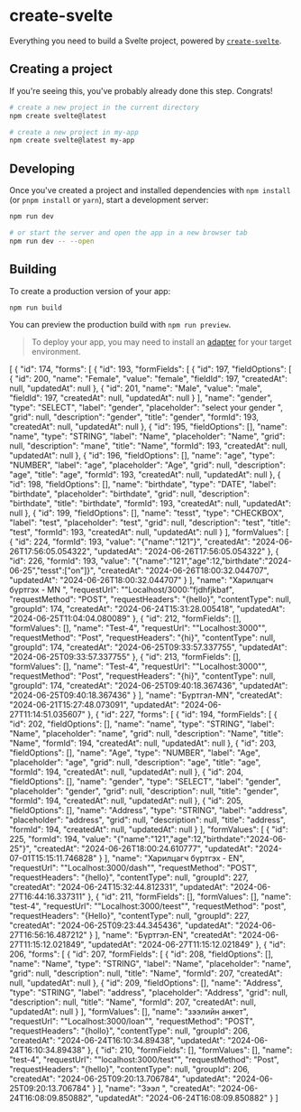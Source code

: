 # create-svelte

Everything you need to build a Svelte project, powered by [`create-svelte`](https://github.com/sveltejs/kit/tree/main/packages/create-svelte).

## Creating a project

If you're seeing this, you've probably already done this step. Congrats!

```bash
# create a new project in the current directory
npm create svelte@latest

# create a new project in my-app
npm create svelte@latest my-app
```

## Developing

Once you've created a project and installed dependencies with `npm install` (or `pnpm install` or `yarn`), start a development server:

```bash
npm run dev

# or start the server and open the app in a new browser tab
npm run dev -- --open
```

## Building

To create a production version of your app:

```bash
npm run build
```

You can preview the production build with `npm run preview`.

> To deploy your app, you may need to install an [adapter](https://kit.svelte.dev/docs/adapters) for your target environment.


[
  {
    "id": 174,
    "forms": [
      {
        "id": 193,
        "formFields": [
          {
            "id": 197,
            "fieldOptions": [
              {
                "id": 200,
                "name": "Female",
                "value": "female",
                "fieldId": 197,
                "createdAt": null,
                "updatedAt": null
              },
              {
                "id": 201,
                "name": "Male",
                "value": "male",
                "fieldId": 197,
                "createdAt": null,
                "updatedAt": null
              }
            ],
            "name": "gender",
            "type": "SELECT",
            "label": "gender",
            "placeholder": "select your gender ",
            "grid": null,
            "description": "gender",
            "title": "gender",
            "formId": 193,
            "createdAt": null,
            "updatedAt": null
          },
          {
            "id": 195,
            "fieldOptions": [],
            "name": "name",
            "type": "STRING",
            "label": "Name",
            "placeholder": "Name",
            "grid": null,
            "description": "mane",
            "title": "Name",
            "formId": 193,
            "createdAt": null,
            "updatedAt": null
          },
          {
            "id": 196,
            "fieldOptions": [],
            "name": "age",
            "type": "NUMBER",
            "label": "age",
            "placeholder": "Age",
            "grid": null,
            "description": "age",
            "title": "age",
            "formId": 193,
            "createdAt": null,
            "updatedAt": null
          },
          {
            "id": 198,
            "fieldOptions": [],
            "name": "birthdate",
            "type": "DATE",
            "label": "birthdate",
            "placeholder": "birthdate",
            "grid": null,
            "description": "birthdate",
            "title": "birthdate",
            "formId": 193,
            "createdAt": null,
            "updatedAt": null
          },
          {
            "id": 199,
            "fieldOptions": [],
            "name": "tesst",
            "type": "CHECKBOX",
            "label": "test",
            "placeholder": "test",
            "grid": null,
            "description": "test",
            "title": "test",
            "formId": 193,
            "createdAt": null,
            "updatedAt": null
          }
        ],
        "formValues": [
          {
            "id": 224,
            "formId": 193,
            "value": "{\"name\":\"121\"}",
            "createdAt": "2024-06-26T17:56:05.054322",
            "updatedAt": "2024-06-26T17:56:05.054322"
          },
          {
            "id": 226,
            "formId": 193,
            "value": "{\"name\":\"121\",\"age\":12,\"birthdate\":\"2024-06-25\",\"tesst\":[\"on\"]}",
            "createdAt": "2024-06-26T18:00:32.044707",
            "updatedAt": "2024-06-26T18:00:32.044707"
          }
        ],
        "name": "Харилцагч бүртгэх - MN ",
        "requestUrl": "\"Localhost/3000:\"fjdhfjkbaf",
        "requestMethod": "POST",
        "requestHeaders": "{hello}",
        "contentType": null,
        "groupId": 174,
        "createdAt": "2024-06-24T15:31:28.005418",
        "updatedAt": "2024-06-25T11:04:04.080089"
      },
      {
        "id": 212,
        "formFields": [],
        "formValues": [],
        "name": "Test-4",
        "requestUrl": "\"Localhost:3000\"",
        "requestMethod": "Post",
        "requestHeaders": "{hi}",
        "contentType": null,
        "groupId": 174,
        "createdAt": "2024-06-25T09:33:57.337755",
        "updatedAt": "2024-06-25T09:33:57.337755"
      },
      {
        "id": 213,
        "formFields": [],
        "formValues": [],
        "name": "Test-4",
        "requestUrl": "\"Localhost:3000\"",
        "requestMethod": "Post",
        "requestHeaders": "{hi}",
        "contentType": null,
        "groupId": 174,
        "createdAt": "2024-06-25T09:40:18.367436",
        "updatedAt": "2024-06-25T09:40:18.367436"
      }
    ],
    "name": "Бүртгэл-MN",
    "createdAt": "2024-06-21T15:27:48.073091",
    "updatedAt": "2024-06-27T11:14:51.035607"
  },
  {
    "id": 227,
    "forms": [
      {
        "id": 194,
        "formFields": [
          {
            "id": 202,
            "fieldOptions": [],
            "name": "name",
            "type": "STRING",
            "label": "Name",
            "placeholder": "name",
            "grid": null,
            "description": "Name",
            "title": "Name",
            "formId": 194,
            "createdAt": null,
            "updatedAt": null
          },
          {
            "id": 203,
            "fieldOptions": [],
            "name": "Age",
            "type": "NUMBER",
            "label": "Age",
            "placeholder": "age",
            "grid": null,
            "description": "age",
            "title": "age",
            "formId": 194,
            "createdAt": null,
            "updatedAt": null
          },
          {
            "id": 204,
            "fieldOptions": [],
            "name": "gender",
            "type": "SELECT",
            "label": "gender",
            "placeholder": "gender",
            "grid": null,
            "description": null,
            "title": "gender",
            "formId": 194,
            "createdAt": null,
            "updatedAt": null
          },
          {
            "id": 205,
            "fieldOptions": [],
            "name": "Address",
            "type": "STRING",
            "label": "address",
            "placeholder": "address",
            "grid": null,
            "description": null,
            "title": "address",
            "formId": 194,
            "createdAt": null,
            "updatedAt": null
          }
        ],
        "formValues": [
          {
            "id": 225,
            "formId": 194,
            "value": "{\"name\":\"121\",\"age\":12,\"birthdate\":\"2024-06-25\"}",
            "createdAt": "2024-06-26T18:00:24.610777",
            "updatedAt": "2024-07-01T15:15:11.746828"
          }
        ],
        "name": "Харилцагч бүртгэх - EN",
        "requestUrl": "\"Localhost:3000/dash\"",
        "requestMethod": "POST",
        "requestHeaders": "{hello}",
        "contentType": null,
        "groupId": 227,
        "createdAt": "2024-06-24T15:32:44.812331",
        "updatedAt": "2024-06-27T16:44:16.337311"
      },
      {
        "id": 211,
        "formFields": [],
        "formValues": [],
        "name": "test-4",
        "requestUrl": "\"Localhost:3000/teest\"",
        "requestMethod": "post",
        "requestHeaders": "{Hello}",
        "contentType": null,
        "groupId": 227,
        "createdAt": "2024-06-25T09:23:44.345436",
        "updatedAt": "2024-06-27T16:56:16.487212"
      }
    ],
    "name": "Бүртгэл-EN",
    "createdAt": "2024-06-27T11:15:12.021849",
    "updatedAt": "2024-06-27T11:15:12.021849"
  },
  {
    "id": 206,
    "forms": [
      {
        "id": 207,
        "formFields": [
          {
            "id": 208,
            "fieldOptions": [],
            "name": "Name",
            "type": "STRING",
            "label": "Name",
            "placeholder": "name",
            "grid": null,
            "description": null,
            "title": "Name",
            "formId": 207,
            "createdAt": null,
            "updatedAt": null
          },
          {
            "id": 209,
            "fieldOptions": [],
            "name": "Address",
            "type": "STRING",
            "label": "address",
            "placeholder": "Address",
            "grid": null,
            "description": null,
            "title": "Name",
            "formId": 207,
            "createdAt": null,
            "updatedAt": null
          }
        ],
        "formValues": [],
        "name": "зээлийн анкет",
        "requestUrl": "\"Localhost:3000/loan\"",
        "requestMethod": "POST",
        "requestHeaders": "{hollo}",
        "contentType": null,
        "groupId": 206,
        "createdAt": "2024-06-24T16:10:34.89438",
        "updatedAt": "2024-06-24T16:10:34.89438"
      },
      {
        "id": 210,
        "formFields": [],
        "formValues": [],
        "name": "test-4",
        "requestUrl": "\"localhost:3000/test\"",
        "requestMethod": "Post",
        "requestHeaders": "{hello}",
        "contentType": null,
        "groupId": 206,
        "createdAt": "2024-06-25T09:20:13.706784",
        "updatedAt": "2024-06-25T09:20:13.706784"
      }
    ],
    "name": "Зээл ",
    "createdAt": "2024-06-24T16:08:09.850882",
    "updatedAt": "2024-06-24T16:08:09.850882"
  }
]

